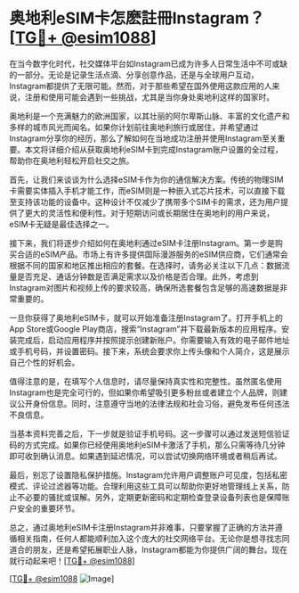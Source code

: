 # 奥地利eSIM卡怎麽註冊Instagram？[[TG💪+ @esim1088](https://t.me/s/esim1088)]

在当今数字化时代，社交媒体平台如Instagram已成为许多人日常生活中不可或缺的一部分。无论是记录生活点滴、分享创意作品，还是与全球用户互动，Instagram都提供了无限可能。然而，对于那些希望在国外使用这款应用的人来说，注册和使用可能会遇到一些挑战，尤其是当你身处奥地利这样的国家时。

奥地利是一个充满魅力的欧洲国家，以其壮丽的阿尔卑斯山脉、丰富的文化遗产和多样的城市风光而闻名。如果你计划前往奥地利旅行或居住，并希望通过Instagram分享你的经历，那么了解如何在当地成功注册并使用Instagram至关重要。本文将详细介绍从获取奥地利eSIM卡到完成Instagram账户设置的全过程，帮助你在奥地利轻松开启社交之旅。

首先，让我们来谈谈为什么选择eSIM卡作为你的通信解决方案。传统的物理SIM卡需要实体插入手机才能工作，而eSIM则是一种嵌入式芯片技术，可以直接下载至支持该功能的设备中。这种设计不仅减少了携带多个SIM卡的需求，还为用户提供了更大的灵活性和便利性。对于短期访问或长期居住在奥地利的用户来说，eSIM卡无疑是最佳选择之一。

接下来，我们将逐步介绍如何在奥地利通过eSIM卡注册Instagram。第一步是购买合适的eSIM产品。市场上有许多提供国际漫游服务的eSIM供应商，它们通常会根据不同的国家和地区推出相应的套餐。在选择时，请务必关注以下几点：数据流量是否充足、通话分钟数是否满足需求以及价格是否合理。此外，考虑到Instagram对图片和视频上传的要求较高，确保所选套餐包含足够的高速数据是非常重要的。

一旦你获得了奥地利eSIM卡，就可以开始准备注册Instagram了。打开手机上的App Store或Google Play商店，搜索“Instagram”并下载最新版本的应用程序。安装完成后，启动应用程序并按照提示创建新账户。你需要输入有效的电子邮件地址或手机号码，并设置密码。接下来，系统会要求你上传头像和个人简介，这是展示自己个性的好机会。

值得注意的是，在填写个人信息时，请尽量保持真实性和完整性。虽然匿名使用Instagram也是完全可行的，但如果你希望吸引更多粉丝或者建立个人品牌，则建议公开身份信息。同时，注意遵守当地的法律法规和社会习俗，避免发布任何违法不良信息。

当基本资料完善之后，下一步就是验证手机号码。这一步骤可以通过发送短信验证码的方式完成。如果你已经使用奥地利eSIM卡激活了手机，那么只需等待几分钟即可收到确认消息。如果遇到延迟情况，可以尝试切换网络环境或者稍后再试。

最后，别忘了设置隐私保护措施。Instagram允许用户调整账户可见度，包括私密模式、评论过滤器等功能。合理利用这些工具可以帮助你更好地管理线上关系，防止不必要的骚扰或误解。另外，定期更新密码和定期检查登录设备列表也是保障账户安全的重要环节。

总之，通过奥地利eSIM卡注册Instagram并非难事，只要掌握了正确的方法并遵循相关指南，任何人都能顺利加入这个庞大的社交网络平台。无论你是想寻找志同道合的朋友，还是希望拓展职业人脉，Instagram都能为你提供广阔的舞台。现在就行动起来吧！[[TG💪+ @esim1088](https://t.me/s/esim1088)]

[[TG💪+ @esim1088](https://t.me/s/esim1088) ![Image](https://i.postimg.cc/4NQfJmqS/Snipaste-2025-05-13-00-14-12.png)]